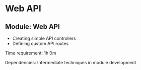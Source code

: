 # Web API


## Module: Web API

- Creating simple API controllers
- Defining custom API routes

Time requirement: 1h 0m

Dependencies: Intermediate techniques in module development